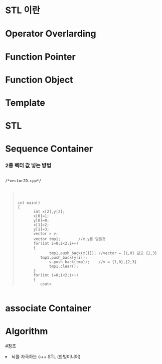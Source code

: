 # STL 이란
# Operator Overlarding
# Function Pointer
# Function Object
# Template
# STL
# Sequence Container
### 2중 벡터 값 넣는 방법
<pre><code>
/*vector2D.cpp*/
 <blockquote>

int main()
{
       int x[2],y[2];
       x[0]=1;
       y[0]=0;
       x[1]=2;
       y[1]=3;
       vector<vector<int> > v;
       vector<int> tmp1;		//x,y를 담을것
       for(int i=0;i<2;i++)
       {
      	      tmp1.push_back(x[i]);	//vector = {1,0} 담고 {2,3}
 	      tmp1.push_back(y[i]);
      	      v.push_back(tmp1);	//v = {1,0},{2,3}
      	      tmp1.clear();
       }
       for(int i=0;i<2;i++)
       {
 	      cout<<v[i][0]<<" "<<v[i][1]<<endl;
       }
       return 0;
}
 </blockquote>
</code></pre>
# associate Container
# Algorithm

#참조
<li> 뇌를 자극하는 c++ STL (한빛미니어)

